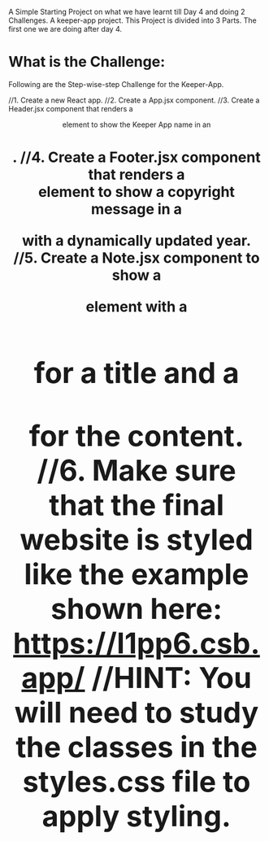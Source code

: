 A Simple Starting Project on what we have learnt till Day 4 and doing 2 Challenges.
A keeper-app project.
This Project is divided into 3 Parts. The first one we are doing after day 4.

# What is the Challenge:

Following are the Step-wise-step Challenge for the Keeper-App.

//1. Create a new React app.
//2. Create a App.jsx component.
//3. Create a Header.jsx component that renders a <header> element to show the Keeper App name in an <h1>.
//4. Create a Footer.jsx component that renders a <footer> element to show a copyright message in a <p> with a dynamically updated year.
//5. Create a Note.jsx component to show a <div> element with a <h1> for a title and a <p> for the content.
//6. Make sure that the final website is styled like the example shown here: https://l1pp6.csb.app/
//HINT: You will need to study the classes in the styles.css file to apply styling.
